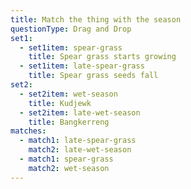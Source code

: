 ```yaml
---
title: Match the thing with the season
questionType: Drag and Drop
set1:
  - set1item: spear-grass
    title: Spear grass starts growing
  - set1item: late-spear-grass
    title: Spear grass seeds fall
set2:
  - set2item: wet-season
    title: Kudjewk
  - set2item: late-wet-season
    title: Bangkerreng
matches:
  - match1: late-spear-grass
    match2: late-wet-season
  - match1: spear-grass
    match2: wet-season
---
```

